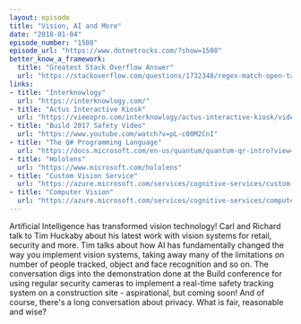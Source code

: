 ```yaml
---
layout: episode
title: "Vision, AI and More"
date: "2018-01-04"
episode_number: "1508"
episode_url: "https://www.dotnetrocks.com/?show=1508"
better_know_a_framework:
  title: "Greatest Stack Overflow Answer"
  url: "https://stackoverflow.com/questions/1732348/regex-match-open-tags-except-xhtml-self-contained-tags/1732454"
links:
- title: "Interknowlogy"
  url: "https://interknowlogy.com/"
- title: "Actus Interactive Kiosk"
  url: "https://vimeopro.com/interknowlogy/actus-interactive-kiosk/video/68343584"
- title: "Build 2017 Safety Video"
  url: "https://www.youtube.com/watch?v=pL-c00M2CnI"
- title: "The Q# Programming Language"
  url: "https://docs.microsoft.com/en-us/quantum/quantum-qr-intro?view=qsharp-preview"
- title: "Hololens"
  url: "https://www.microsoft.com/hololens"
- title: "Custom Vision Service"
  url: "https://azure.microsoft.com/services/cognitive-services/custom-vision-service/"
- title: "Computer Vision"
  url: "https://azure.microsoft.com/services/cognitive-services/computer-vision/"
---
```


Artificial Intelligence has transformed vision technology! Carl and Richard talk to Tim Huckaby about his latest work with vision systems for retail, security and more. Tim talks about how AI has fundamentally changed the way you implement vision systems, taking away many of the limitations on number of people tracked, object and face recognition and so on. The conversation digs into the demonstration done at the Build conference for using regular security cameras to implement a real-time safety tracking system on a construction site - aspirational, but coming soon! And of course, there's a long conversation about privacy. What is fair, reasonable and wise?
